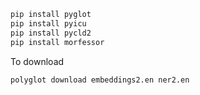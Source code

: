 ```bash
pip install pyglot
pip install pyicu
pip install pycld2
pip install morfessor
```

To download  

```bash
polyglot download embeddings2.en ner2.en
```
